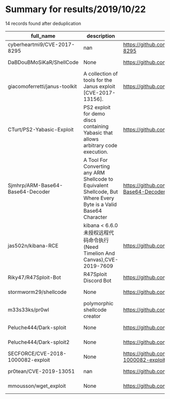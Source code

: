 
# Summary for results/2019/10/22
    
14 records found after deduplication

| full_name | description | html_url | matched_list | matched_count | pushed_at | size | stargazers_count | language | forks_count |
|-----------------------------------|-------------------------------------------------------------------------------------------------------------------|------------------------------------------------------|----------------------|-----------------|---------------------------|--------|--------------------|------------|---------------|
| cyberheartmi9/CVE-2017-8295 | nan | https://github.com/cyberheartmi9/CVE-2017-8295 | ['cve-2'] | 1 | 2019-10-22 07:08:19+00:00 | 7 | 23 | Python | 14 |
| DaBDouBMoSiKaR/ShellCode | None | https://github.com/DaBDouBMoSiKaR/ShellCode | ['shellcode'] | 1 | 2019-10-22 22:10:37+00:00 | 17 | 2 | Python | 0 |
| giacomoferretti/janus-toolkit | A collection of tools for the Janus exploit [CVE-2017-13156]. | https://github.com/giacomoferretti/janus-toolkit | ['exploit'] | 1 | 2019-10-22 20:04:08+00:00 | 39 | 5 | Python | 1 |
| CTurt/PS2-Yabasic-Exploit | PS2 exploit for demo discs containing Yabasic that allows arbitrary code execution. | https://github.com/CTurt/PS2-Yabasic-Exploit | ['exploit'] | 1 | 2019-10-22 19:57:48+00:00 | 10 | 69 | Assembly | 8 |
| Sjmhrp/ARM-Base64-Base64-Decoder | A Tool For Converting any ARM Shellcode to Equivalent Shellcode, But Where Every Byte is a Valid Base64 Character | https://github.com/Sjmhrp/ARM-Base64-Base64-Decoder | ['shellcode'] | 1 | 2019-10-22 09:47:37+00:00 | 23 | 0 | Python | 0 |
| jas502n/kibana-RCE | kibana < 6.6.0 未授权远程代码命令执行 (Need Timelion And Canvas),CVE-2019-7609 | https://github.com/jas502n/kibana-RCE | ['rce'] | 1 | 2019-10-22 06:44:20+00:00 | 838 | 85 | nan | 17 |
| Riky47/R47Sploit-Bot | R47Sploit Discord Bot | https://github.com/Riky47/R47Sploit-Bot | ['sploit'] | 1 | 2019-10-22 17:42:40+00:00 | 15 | 0 | JavaScript | 0 |
| stormworm29/shellcode | None | https://github.com/stormworm29/shellcode | ['shellcode'] | 1 | 2019-10-22 06:29:17+00:00 | 0 | 0 | | 0 |
| m33s33ks/pr0wl | polymorphic shellcode creator | https://github.com/m33s33ks/pr0wl | ['shellcode'] | 1 | 2019-10-22 10:40:47+00:00 | 10 | 0 | C | 0 |
| Peluche444/Dark-sploit | None | https://github.com/Peluche444/Dark-sploit | ['sploit'] | 1 | 2019-10-22 11:55:02+00:00 | 0 | 0 | | 0 |
| Peluche444/Dark-sploit2 | None | https://github.com/Peluche444/Dark-sploit2 | ['sploit'] | 1 | 2019-10-22 11:55:35+00:00 | 0 | 0 | | 0 |
| SECFORCE/CVE-2018-1000082-exploit | None | https://github.com/SECFORCE/CVE-2018-1000082-exploit | ['cve-2', 'exploit'] | 2 | 2019-10-22 13:02:03+00:00 | 0 | 1 | | 0 |
| pr0tean/CVE-2019-13051 | nan | https://github.com/pr0tean/CVE-2019-13051 | ['cve-2'] | 1 | 2019-10-22 15:03:34+00:00 | 166 | 21 | | 4 |
| mmousson/wget_exploit | None | https://github.com/mmousson/wget_exploit | ['exploit'] | 1 | 2019-10-22 17:35:58+00:00 | 0 | 0 | | 0 |
